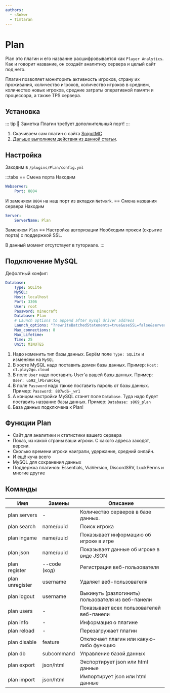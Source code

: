 ```yaml
---
authors: 
  - s3nkwr
  - Timtaran
---
```


# Plan

Plan это плагин и его название расшифровывается как `Player Analytics`.
Как и говорит название, он создаёт аналитику сервера и целый сайт под него.

Плагин позволяет мониторить активность игроков, страну их проживания, количество игроков, количество игроков в среднем, количество новых игроков, средние затраты оперативной памяти и процессора, а также TPS сервера.

## Установка

::: tip :pushpin: Заметка
Плагин требует дополнительный порт!
:::

1. Скачиваем сам плагин с сайта [SpigotMC](https://www.spigotmc.org/resources/32536/)
2. [Дальше выполняем действия из данной статьи](https://wiki.play2go.cloud/minecraft/installplugins).

## Настройка

Заходим в `/plugins/Plan/config.yml`

:::tabs
== Смена порта
Находим

```yaml
Webserver:
    Port: 8804
```

И заменяем `8804` на наш порт из вкладки `Network`.
== Смена названия сервера
Находим

```yaml
Server:
    ServerName: Plan
```

Заменяем `Plan`
== Настройка авторизации
Необходим прокси (скрытие порта) с поддержкой SSL.

В данный момент отсутствует в туториале.
:::

## Подключение MySQL

Дефолтный конфиг:

```yaml
Database:
    Type: SQLite
    MySQL:
    Host: localhost
    Port: 3306
    User: root
    Password: minecraft
    Database: Plan
    # Launch options to append after mysql driver address
    Launch_options: "?rewriteBatchedStatements=true&useSSL=false&serverTimezone=UTC"
    Max_connections: 8
    Max_Lifetime:
    Time: 25
    Unit: MINUTES
```

1. Надо изменить тип базы данных. Берём поле `Type: SQLite` и изменяем на `MySQL`
2. В хосте MySQL надо поставить домен базы данных. Пример: `Host: c1.play2go.cloud`
3. В поле `User` надо поставить User'а вашей базы данных. Пример: `User: u592_lPbruWckvg`
4. В поле `Password` надо также поставить пароль от базы данных. Пример: `Password: 887wdS-_wr1`
5. А концом настройки MySQL станет поле `Database`. Туда надо будет поставить название базы данных. Пример: `Database: s869_plan`
6. База данных подключена к Plan!

## Функции Plan

- Сайт для аналитики и статистики вашего сервера
- Показ, из какой страны ваши игроки. С какого адреса заходят, версии.
- Сколько времени игроки наиграли, удержание, средний онлайн.
- И ещё куча всего
- MySQL для сохранения данных
- Поддержка плагинов: Essentials, ViaVersion, DiscordSRV, LuckPerms и многие другие

## Команды

| Имя | Замены | Описание |
| ----------- | ----------- | ----------- |
| plan servers | - | Количество серверов в базе данных. |
| plan search | name/uuid | Поиск игрока |
| plan ingame | name/uuid | Показывает информацию об игроке в игре |
| plan json | name/uuid | Показывает данные об игроке в виде JSON |
| plan register | --code (код) | Регистрация веб-пользователя |
| plan unregister | username | Удаляет веб-пользователя |  
| plan logout | username | Выкинуть (разлогинить) пользователя из веб-панели |
| plan users | - | Показывает всех пользователей веб-панели |
| plan info | - | Информация о плагине |
| plan reload | - | Перезагружает плагин |
| plan disable | feature | Отключает плагин или какую-либо функцию |  
| plan db | subcommand | Управление базой данных |
| plan export | json/html | Экспортирует json или html данные |
| plan import | json/html | Импортирует json или html данные |
